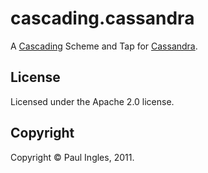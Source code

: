 # cascading.cassandra

A [Cascading](http://www.cascading.org) Scheme and Tap for [Cassandra](http://cassandra.apache.org).

## License

Licensed under the Apache 2.0 license.

## Copyright

Copyright &copy; Paul Ingles, 2011.
